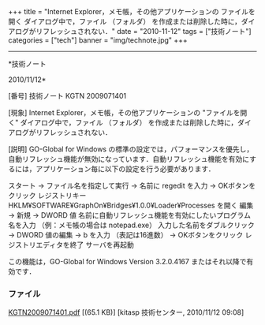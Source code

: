 ﻿+++
title = "Internet Explorer，メモ帳，その他アプリケーションの ファイルを開く ダイアログ中で，ファイル （フォルダ） を作成または削除した時に，ダイアログがリフレッシュされない．"
date = "2010-11-12"
tags = ["技術ノート"]
categories = ["tech"]
banner = "img/technote.jpg"
+++

-----------------------------------------------------------------------------------------------------------------------------

*技術ノート

2010/11/12*


[番号]
技術ノート KGTN 2009071401

[現象]
Internet Explorer，メモ帳，その他アプリケーションの "ファイルを開く"
ダイアログ中で，ファイル （フォルダ）
を作成または削除した時に，ダイアログがリフレッシュされない．

[説明]
GO-Global for Windows
の標準の設定では，パフォーマンスを優先し，自動リフレッシュ機能が無効になっています．自動リフレッシュ機能を有効にするには，アプリケーション毎に以下の設定を行う必要があります．

スタート → ファイル名を指定して実行 → 名前に regedit を入力 →
OKボタンをクリック
レジストリキー HKLM¥SOFTWARE¥GraphOn¥Bridges¥1.0.0¥Loader¥Processes
を開く
編集 → 新規 → DWORD 値
名前に自動リフレッシュ機能を有効にしたいプログラム名を入力
（例：メモ帳の場合は notepad.exe）
入力した名前をダブルクリック → DWORD 値の編集 → b を入力
（表記は16進数） → OKボタンをクリック
レジストリエディタを終了
サーバを再起動

この機能は，GO-Global for Windows Version 3.2.0.4167
またはそれ以降で有効です．


### ファイル





[KGTN2009071401.pdf](http://techreport.kitasp.net/attachments/download/26/KGTN2009071401.pdf)
 [(65.1 KB)] [kitasp 技術センター, 2010/11/12
09:08]
